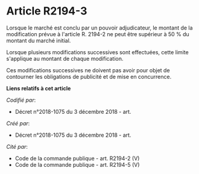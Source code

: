 # Article R2194-3

Lorsque le marché est conclu par un pouvoir adjudicateur, le montant de la modification prévue à l'article R. 2194-2 ne peut
être supérieur à 50 % du montant du marché initial. 

Lorsque plusieurs modifications successives sont effectuées, cette limite s'applique au montant de chaque modification. 

Ces modifications successives ne doivent pas avoir pour objet de contourner les obligations de publicité et de mise en
concurrence.

**Liens relatifs à cet article**

_Codifié par_:

  - Décret n°2018-1075 du 3 décembre 2018 - art.

_Créé par_:

  - Décret n°2018-1075 du 3 décembre 2018 - art.

_Cité par_:

  - Code de la commande publique - art. R2194-2 (V)
  - Code de la commande publique - art. R2194-5 (V)
